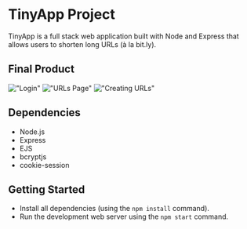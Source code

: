 # TinyApp Project

TinyApp is a full stack web application built with Node and Express that allows users to shorten long URLs (à la bit.ly).

## Final Product

!["Login"](https://imgur.com/06Inq2s.jpg)
!["URLs Page"](https://drive.google.com/file/d/1iQLiD2WzWjf99aKu_OTzrTPzullf4LKW/view?usp=sharing)
!["Creating URLs"](https://imgur.com/Pdj4eEU.jpg)


## Dependencies

- Node.js
- Express
- EJS
- bcryptjs
- cookie-session

## Getting Started

- Install all dependencies (using the `npm install` command).
- Run the development web server using the `npm start` command.
